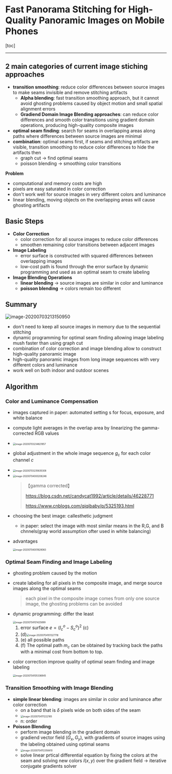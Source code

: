 # Fast Panorama Stitching for High-Quality Panoramic Images on Mobile Phones

[toc]

------

## 2 main categories of current image stiching approaches

- **transition smoothing**: reduce color differences between source images to make seams invisible and remove stitching artifacts
  - **Alpha blending**: fast transition smoothing approach, but it cannot avoid ghosting problems caused by object motion and small spatial alignment errors
  - **Gradiend Domain Image Blending approaches**: can reduce color differences and smooth color transitions using gradient domain operations, producing high-quality composite images
- **optimal seam finding**: search for seams in overlapping areas along paths where differences between source images are minimal
- **combination**: optimal seams first, if seams and stitching artifacts are visible, transition smoothing to reduce color differences to hide the artifacts then
  - graph cut -> find optimal seams
  - poisson blending -> smoothing color transitions

**Problem**

- computational and memory costs are high
- pixels are easy saturated in color correction
- don't work well for source images in very different colors and luminance
- linear blending, moving objects on the overlapping areas will cause ghosting artifacts



## Basic Steps

- **Color Correction**
  - color correction for all source images to reduce color differences
  - smoothen remaining color transitions between adjacent images
- **Image Labeling**
  - error surface is constructed with squared differences between overlapping images
  - low-cost path is found through the error surface by dynamic programming and used as an optimal seam to create labeling
- **Image Blending Operations**
  - **linear blending** -> source images are similar in color and luminance
  - **poisson blending** -> colors remain too different



## Summary

![image-20200703213150950](paper_reading.assets/image-20200703213150950.png)

- don't need to keep all source images in memory due to the sequential stitching
- dynamic programming for optimal seam finding allowing image labeling mush faster than using graph cut
- combination of color correction and image blending allow to construct high-quality panoramic image
- high-quality panoramic images from long image sequences with very different colors and luminance
- work well on both indoor and outdoor scenes



## Algorithm

### Color and Luminance Compensation

- images captured in paper: automated setting s for focus, exposure, and white balance

- compute light averages in the overlap area by linearizing the gamma-corrected RGB values 

- <img src="paper_reading.assets/image-20200703234621857.png" alt="image-20200703234621857" style="zoom:50%;" />

- global adjustment in the whole image sequence $g_c$ for each color channel $c$

- <img src="paper_reading.assets/image-20200703235635308.png" alt="image-20200703235635308" style="zoom:50%;" />

- <img src="paper_reading.assets/image-20200704000206246.png" alt="image-20200704000206246" style="zoom:50%;" />

  > 【gamma corrected】
  >
  > https://blog.csdn.net/candycat1992/article/details/46228771
  >
  > https://www.cnblogs.com/qiqibaby/p/5325193.html

- choosing the best image: callesthetic judgment

  - in paper: select the image with most similar means in the R,G, and B chnnels(gray world assumption ofter used in white balancing)

- advantages

  <img src="paper_reading.assets/image-20200704001828063.png" alt="image-20200704001828063" style="zoom:50%;" />



### Optimal Seam Finding and Image Labeling

- ghosting problem caused by the motion

- create labeling for all pixels in the composite image, and merge source images along the optimal seams

  > each pixel in the composite image comes from only one source image, the ghosting problems can be avoided

- dynamic programming: differ the least

  <img src="paper_reading.assets/image-20200704101425899.png" alt="image-20200704101425899" style="zoom:50%;" />

  1. error surface $e = (I_c^o-S_c^o)^2$  (c)
  2. (d)<img src="paper_reading.assets/image-20200704101327718.png" alt="image-20200704101327718" style="zoom:50%;" />
  3. (e) all possible paths
  4. (f) The optimal path $m_c$ can be obtained by tracking back the paths with a minimal cost from bottom to top.

- color correction improve quality of optimal seam finding and image labeling

  <img src="paper_reading.assets/image-20200704105336945.png" alt="image-20200704105336945" style="zoom:50%;" />



### Transition Smoothing with Image Blending

- **simple linear blending**: images are similar in color and luminance after color correction
  - on a band that is $\delta$ pixels wide on both sides of the seam
  - <img src="paper_reading.assets/image-20200704111222165.png" alt="image-20200704111222165" style="zoom:50%;" />
  - n: order
- **Poisson Blending**
  - perform image blending in the gradient domain
  - gradiend vector field $(G_x, G_y)$, with gradients of source images using the labeling obtained using optimal seams
  - <img src="paper_reading.assets/image-20200704112358410.png" alt="image-20200704112358410" style="zoom:50%;" />
  - solve linear prtical differential equation by fixing the colors at the seam and solving new colors $I(x,y)$ over the gradient field -> iterative conjugate gradients solver
